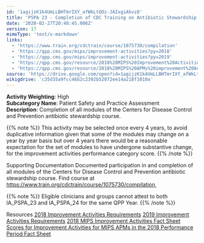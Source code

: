 ```yaml
---
id: '1agijzK1k4UmLLBHTmrIXY_afWkLtQOz-JAIxgiAkvz8'
title: 'PSPA 23 - Completion of CDC Training on Antibiotic Stewardship'
date: '2020-02-27T20:48:45.006Z'
version: 17
mimeType: 'text/x-markdown'
links:
  - 'https://www.train.org/cdctrain/course/1075730/compilation'
  - 'https://qpp.cms.gov/mips/improvement-activities?py=2018'
  - 'https://qpp.cms.gov/mips/improvement-activities?py=2019'
  - 'https://qpp.cms.gov/resource/2018%20MIPS%20Improvement%20Activities%20Fact%20Sheet'
  - 'https://qpp.cms.gov/resource/2018%20MIPS%20APMs%20improvement%20Activities%20scores%20fact%20sheet'
source: 'https://drive.google.com/open?id=1agijzK1k4UmLLBHTmrIXY_afWkLtQOz-JAIxgiAkvz8'
wikigdrive: 'c35d35a9fcc46b2c2392b52072ee14a218f1010a'
---
```





**Activity Weighting**: High  
**Subcategory Name**: Patient Safety and Practice Assessment  
**Description**: Completion of all modules of the Centers for Disease Control and Prevention antibiotic stewardship course.

{{% note %}}
This activity may be selected once every 4 years, to avoid duplicative information given that some of the modules may change on a year by year basis but over 4 years there would be a reasonable expectation for the set of modules to have undergone substantive change, for the improvement activities performance category score.
{{% /note %}}



Supporting Documentation
Documented participation in and completion of all modules of the Centers for Disease Control and Prevention antibiotic stewardship course. Find course at https://www.train.org/cdctrain/course/1075730/compilation 

{{% note %}}
Eligible clinicians and groups cannot attest to both IA_PSPA_23 and IA_PSPA_24 for the same QPP Year.
{{% /note %}}



Resources
[2018 Improvement Activities Requirements](https://qpp.cms.gov/mips/improvement-activities?py=2018)
[2019 Improvement Activities Requirements](https://qpp.cms.gov/mips/improvement-activities?py=2019)
[2018 MIPS Improvement Activities Fact Sheet](https://qpp.cms.gov/resource/2018%20MIPS%20Improvement%20Activities%20Fact%20Sheet)
[Scores for Improvement Activities for MIPS APMs in the 2018 Performance Period Fact Sheet](https://qpp.cms.gov/resource/2018%20MIPS%20APMs%20improvement%20Activities%20scores%20fact%20sheet)
